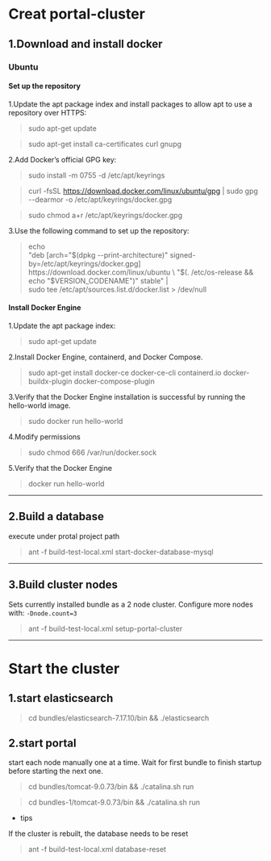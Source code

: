 # Creat portal-cluster

## 1.Download and install docker

### Ubuntu

#### Set up the repository

1.Update the apt package index and install packages to allow apt to use a repository over HTTPS:

>sudo apt-get update

>sudo apt-get install ca-certificates curl gnupg

2.Add Docker’s official GPG key:

>sudo install -m 0755 -d /etc/apt/keyrings

>curl -fsSL https://download.docker.com/linux/ubuntu/gpg | sudo gpg --dearmor -o /etc/apt/keyrings/docker.gpg

>sudo chmod a+r /etc/apt/keyrings/docker.gpg

3.Use the following command to set up the repository:

>echo \
  "deb [arch="$(dpkg --print-architecture)" signed-by=/etc/apt/keyrings/docker.gpg] https://download.docker.com/linux/ubuntu \
  "$(. /etc/os-release && echo "$VERSION_CODENAME")" stable" | \
  sudo tee /etc/apt/sources.list.d/docker.list > /dev/null

#### Install Docker Engine

1.Update the apt package index:

>sudo apt-get update

2.Install Docker Engine, containerd, and Docker Compose.

>sudo apt-get install docker-ce docker-ce-cli containerd.io docker-buildx-plugin docker-compose-plugin

3.Verify that the Docker Engine installation is successful by running the hello-world image.

>sudo docker run hello-world

4.Modify permissions

>sudo chmod 666 /var/run/docker.sock

5.Verify that the Docker Engine

>docker run hello-world

---

## 2.Build a database

execute under protal project path

>ant -f build-test-local.xml start-docker-database-mysql

---

## 3.Build cluster nodes

Sets currently installed bundle as a 2 node cluster. Configure more nodes with: `-Dnode.count=3`

>ant -f build-test-local.xml setup-portal-cluster

---

# Start the cluster

## 1.start elasticsearch

>cd bundles/elasticsearch-7.17.10/bin && ./elasticsearch

## 2.start portal

 start each node manually one at a time. Wait for first bundle to finish startup before starting the next one.

>cd bundles/tomcat-9.0.73/bin && ./catalina.sh run

>cd bundles-1/tomcat-9.0.73/bin && ./catalina.sh run



* tips

If the cluster is rebuilt, the database needs to be reset

>ant -f build-test-local.xml database-reset

